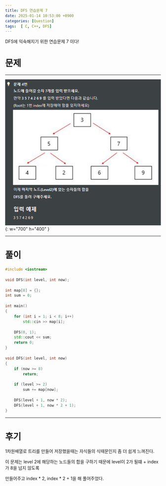 ```yaml
---
title: DFS 연습문제 7
date: 2025-01-14 10:53:00 +0900
categories: [Question]  
tags:  [ C, C++, DFS]
---
```


DFS에 익숙해지기 위한 연습문제 7 이다!

# 문제   
---------------------------------------
![Desktop View](/assets/img/dfs7.png){: w="700" h="400" }

---------------------------------------

# 풀이

```c++
#include <iostream>

void DFS(int level, int now);

int map[8] = {};
int sum = 0;

int main()
{
    for (int i = 1; i < 8; i++)
        std::cin >> map[i];
    
    DFS(0, 1);
    std::cout << sum;
    return 0;
}

void DFS(int level, int now)
{
    if (now >= 8)
        return;
    
    if (level >= 2)
        sum += map[now];
    
    DFS(level + 1, now * 2);
    DFS(level + 1, now * 2 + 1);
}
```
---------------------------------------

# 후기

1차원배열로 트리를 만들어 저장했을때는 자식들의 식때문인지 좀 더 쉽게 느껴진다.

이 문제는 level 2에 해당하는 노드들의 합을 구하기 때문에 level이 2가 될떄 + index가 8을 넘지 않도록

만들어주고 index * 2, index * 2 + 1을 해 풀어주었다.


